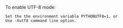 

To enable UTF-8 mode:

    Set the the environment variable PYTHONUTF8=1, or
    Use -Xutf8 command line option.
